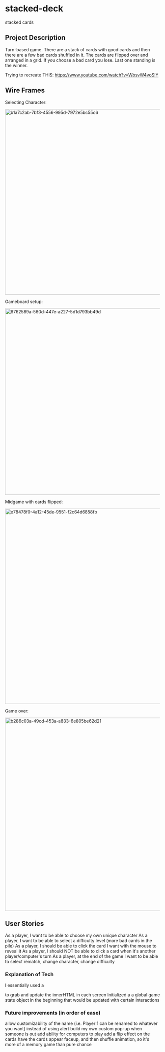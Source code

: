 # stacked-deck
stacked cards

## Project Description
Turn-based game. There are a stack of cards with good cards and then there are a few bad cards shuffled in it. The cards are flipped over and arranged in a grid. If you choose a bad card you lose. Last one standing is the winner. 

Trying to recreate THIS: https://www.youtube.com/watch?v=WbsvW4voSIY

## Wire Frames

Selecting Character:

<img width="602" alt="b1a7c2ab-7bf3-4556-995d-7972e5bc55c6" src="https://user-images.githubusercontent.com/19939597/180606940-15526ec9-e31b-43a5-a52c-70d20624fd32.png">

Gameboard setup: 

<img width="605" alt="6762589a-560d-447e-a227-5d1d793bb49d" src="https://user-images.githubusercontent.com/19939597/180606951-f5b6f258-5956-45a8-b3d3-8079f9324533.png">

Midgame with cards flipped:

<img width="634" alt="e78478f0-4a12-45de-9551-f2c64d6858fb" src="https://user-images.githubusercontent.com/19939597/180606961-7c162df1-0ef3-4860-828e-3c67da8fe61d.png">

Game over:

<img width="627" alt="b286c03a-49cd-453a-a833-6e805be62d21" src="https://user-images.githubusercontent.com/19939597/180606982-f7d1c4ac-9dea-41bf-a7e8-29a69800751d.png">


## User Stories

As a player, I want to be able to choose my own unique character
As a player, I want to be able to select a difficulty level (more bad cards in the pile)
As a player, I should be able to click the card I want with the mouse to reveal it
As a player, I should NOT be able to click a card when it's another player/computer's turn
As a player, at the end of the game I want to be able to select rematch, change character, change difficulty



### Explanation of Tech
I essentially used a <div id="root"> to grab and update the innerHTML in each screen
Initialized a a global game state object in the beginning that would be updated with certain interactions

### Future improvements (in order of ease)
allow customizability of the name (i.e. Player 1 can be renamed to whatever you want)
instead of using alert build my own custom pop-up when someone is out
add ability for computers to play
add a flip effect on the cards
have the cards appear faceup, and then shuffle animation, so it's more of a memory game than pure chance

